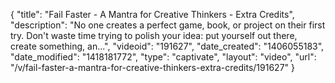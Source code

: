 {
    "title": "Fail Faster - A Mantra for Creative Thinkers - Extra Credits",
    "description": "No one creates a perfect game, book, or project on their first try. Don't waste time trying to polish your idea: put yourself out there, create something, an...",
    "videoid": "191627",
    "date_created": "1406055183",
    "date_modified": "1418181772",
    "type": "captivate",
    "layout": "video",
    "url": "\/v\/fail-faster-a-mantra-for-creative-thinkers-extra-credits\/191627"
}